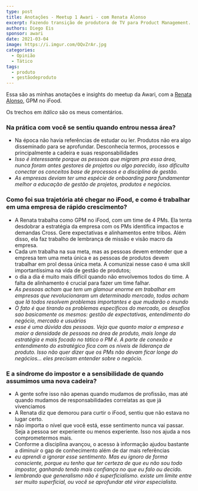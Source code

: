```yaml
---
type: post
title: Anotações - Meetup 1 Awari - com Renata Alonso
excerpt: Fazendo transição de produtora de TV para Product Management.
authors: Diego Eis
sponsor: awari
date: 2021-03-04
image: https://i.imgur.com/OQvZrAr.jpg
categories:
  - Opinião
  - Tático
tags:
  - produto
  - gestãodeproduto
---
```


Essa são as minhas anotações e insights do meetup da Awari, com a [Renata Alonso](https://www.linkedin.com/in/renataalonso/), GPM no iFood.

Os trechos em *itálico* são os meus comentários.

### Na prática com você se sentiu quando entrou nessa área?

- Na época não havia referências de estudar ou ler. Produtos não era algo disseminado para se aprofundar. Desconhecia termos, processos e principalmente a cadeira e suas responsabilidades
- *Isso é interessante porque as pessoas que migram pra essa área, nunca foram antes gestores de projetos ou algo parecido, isso dificulta conectar os conceitos base de processos e a disciplina de gestão.*
- *As empresas deviam ter uma espécie de onboarding para fundamentar melhor a educação de gestão de projetos, produtos e negócios.* 

### Como foi sua trajetória até chegar no iFood, e como é trabalhar em uma empresa de rápido crescimento?

- A Renata trabalha como GPM no iFood, com um time de 4 PMs. Ela tenta desdobrar a estratégia da empresa com os PMs identifica impactos e demandas Cross. Gere expectativas e alinhamentos entre tribos. Além disso, ela faz trabalho de lembrança de missão e visão macro da empresa.
- Cada um trabalha na sua meta, mas as pessoas devem entender que a empresa tem uma meta única e as pessoas de produtos devem trabalhar em prol dessa única meta. A comunizai nesse caso é uma skill importantíssima na vida de gestão de produtos;
- o dia a dia é muito mais difícil quando não envolvemos todos do time. A falta de alinhamento é crucial para fazer um time falhar.
- *As pessoas acham que tem um glamour enorme em trabalhar em empresas que revolucionaram um determinado mercado, todas acham que lá todos resolvem problemas importantes e que mudarão o mundo*
- *O fato é que tirando os problemas específicos do mercado, os desafios sao basicamente os mesmos: gestão de expectativas, entendimento do negócio, mercado e usuários*
- *esse é uma dúvida das pessoas. Veja que quanto maior a empresa e maior a densidade de pessoas na área de produto, mais longe da estratégia e mais focado no tático o PM é. A parte de conexão e entendimento do estratégico fica com os níveis de liderança de produto. Isso não quer dizer que os PMs não devam ficar longe do negócios… eles precisam entender sobre o negócio.*

### E a síndrome do impostor e a sensibilidade de quando assumimos uma nova cadeira?

- A gente sofre isso não apenas quando mudamos de profissão, mas até quando mudamos de responsabilidades correlatas as que já vivenciamos
- A Renata diz que demorou para curtir o iFood, sentiu que não estava no lugar certo. 
- não importa o nível que você está, esse sentimento nunca vai passar. Seja a pessoa ser experiente ou menos experiente. Isso nos ajuda a nos comprometermos mais.
- Conforme a disciplina avançou, o acesso à informação ajudou bastante a diminuir o gap de conhecimento além de dar mais referências 
- *eu aprendi a ignorar esse sentimento. Mas eu ignoro de forma consciente, porque eu tenho que ter certeza de que eu não sou todo impostor, ganhando tendo mais confiança no que eu falo ou decido.*
- *lembrando que generalismo não é superficialismo. existe um limite entre ser muito superficial, ou você se aprofundar até virar especialista.*